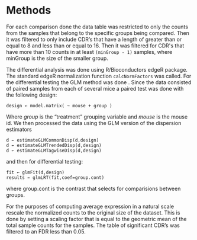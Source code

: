 # Methods

For each comparison done the data table was restricted to only the counts from the samples that belong to the specific groups being compared. Then it was filtered to only include CDR’s that have a length of greater than or equal to 8 and less than or equal to 16. Then it was filtered for CDR's that have more than 10 counts in at least `(minGroup - 1)` samples, where minGroup is the size of the smaller group.

The differential analysis was done using R/Bioconductors edgeR package. The standard edgeR normalization function `calcNormFactors` was called. For the differential testing the GLM method was done . Since the data consisted of paired samples from each of several mice a paired test was done with the following design:

```{R}
design ← model.matrix( ~ mouse + group )
```

Where _group_ is the “treatment” grouping variable and _mouse_ is the mouse id. We then processed the data using the GLM version of the dispersion estimators

```{R}
d ← estimateGLMCommonDisp(d,design)
d ← estimateGLMTrendedDisp(d,design)
d ← estimateGLMTagwiseDisp(d,design)
```

and then for differential testing:

```{R}
fit ← glmFit(d,design)
results ← glmLRT(fit,coef=group.cont)
```

where group.cont is the contrast that selects for comparisions between groups.

For the purposes of computing average expression in a natural scale rescale the normalized counts to the original size of the dataset. This is done by setting a scaling factor that is equal to the geometric mean of the total sample counts for the samples. The table of significant CDR’s was filtered to an FDR less than 0.05.

